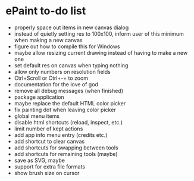 # ePaint to-do list

- properly space out items in new canvas dialog
- instead of quietly setting res to 100x100, inform user of this minimum when making a new canvas
- figure out how to compile this for Windows
- maybe allow resizing current drawing instead of having to make a new one
- set default res on canvas when typing nothing
- allow only numbers on resolution fields
- Ctrl+Scroll or Ctrl+-\+ to zoom
- documentation for the love of god
- remove all debug messages (when finished)
- package application
- maybe replace the default HTML color picker
- fix painting dot when leaving color picker
- global menu items
- disable html shortcuts (reload, inspect, etc.)
- limit number of kept actions
- add app info menu entry (credits etc.)
- add shortcut to clear canvas
- add shortcuts for swapping between tools
- add shortcuts for remaining tools (maybe)
- save as SVG, maybe
- support for extra file formats
- show brush size on cursor